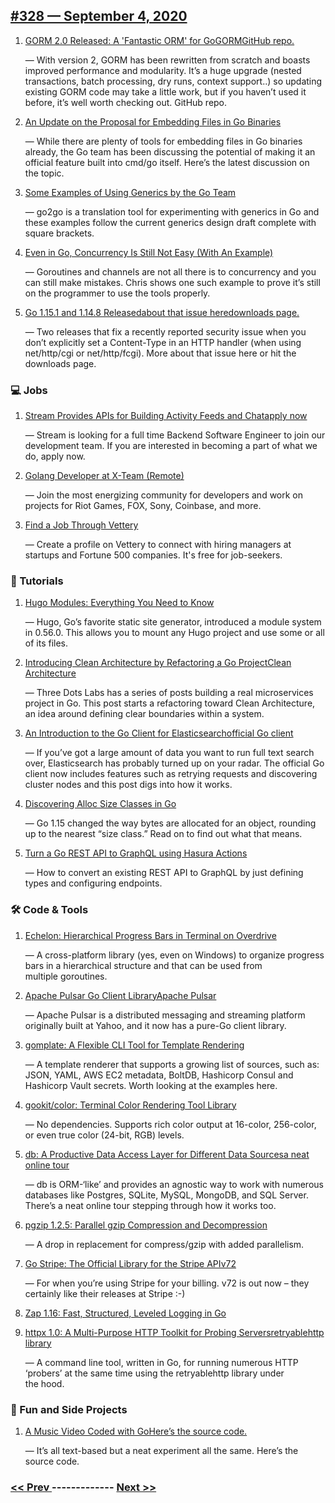 ## [#328 — September 4, 2020](https://golangweekly.com/issues/328)

1. [GORM 2.0 Released: A 'Fantastic ORM' for GoGORMGitHub repo.](https://golangweekly.com/link/94636/web)

     — With version 2, GORM has been rewritten from scratch and boasts improved performance and modularity. It’s a huge upgrade (nested transactions, batch processing, dry runs, context support..) so updating existing GORM code may take a little work, but if you haven’t used it before, it’s well worth checking out. GitHub repo.
1. [An Update on the Proposal for Embedding Files in Go Binaries](https://golangweekly.com/link/94639/web)

     — While there are plenty of tools for embedding files in Go binaries already, the Go team has been discussing the potential of making it an official feature built into cmd/go itself. Here’s the latest discussion on the topic.
1. [Some Examples of Using Generics by the Go Team](https://golangweekly.com/link/94641/web)

     — go2go is a translation tool for experimenting with generics in Go and these examples follow the current generics design draft complete with square brackets.
1. [Even in Go, Concurrency Is Still Not Easy (With An Example)](https://golangweekly.com/link/94642/web)

     — Goroutines and channels are not all there is to concurrency and you can still make mistakes. Chris shows one such example to prove it’s still on the programmer to use the tools properly.
1. [Go 1.15.1 and 1.14.8 Releasedabout that issue heredownloads page.](https://golangweekly.com/link/94643/web)

     — Two releases that fix a recently reported security issue when you don’t explicitly set a Content-Type in an HTTP handler (when using net/http/cgi or net/http/fcgi). More about that issue here or hit the downloads page.
### 💻 Jobs

1. [Stream Provides APIs for Building Activity Feeds and Chatapply now](https://golangweekly.com/link/94646/web)

     — Stream is looking for a full time Backend Software Engineer to join our development team. If you are interested in becoming a part of what we do, apply now.
1. [Golang Developer at X-Team (Remote)](https://golangweekly.com/link/94647/web)

     — Join the most energizing community for developers and work on projects for Riot Games, FOX, Sony, Coinbase, and more.
1. [Find a Job Through Vettery](https://golangweekly.com/link/94648/web)

     — Create a profile on Vettery to connect with hiring managers at startups and Fortune 500 companies. It's free for job-seekers.
### 📘 Tutorials

1. [Hugo Modules: Everything You Need to Know](https://golangweekly.com/link/94649/web)

     — Hugo, Go’s favorite static site generator, introduced a module system in 0.56.0. This allows you to mount any Hugo project and use some or all of its files.
1. [Introducing Clean Architecture by Refactoring a Go ProjectClean Architecture](https://golangweekly.com/link/94650/web)

     — Three Dots Labs has a series of posts building a real microservices project in Go. This post starts a refactoring toward Clean Architecture, an idea around defining clear boundaries within a system.
1. [An Introduction to the Go Client for Elasticsearchofficial Go client](https://golangweekly.com/link/94652/web)

     — If you’ve got a large amount of data you want to run full text search over, Elasticsearch has probably turned up on your radar. The official Go client now includes features such as retrying requests and discovering cluster nodes and this post digs into how it works.
1. [Discovering Alloc Size Classes in Go](https://golangweekly.com/link/94654/web)

     — Go 1.15 changed the way bytes are allocated for an object, rounding up to the nearest “size class.” Read on to find out what that means.
1. [Turn a Go REST API to GraphQL using Hasura Actions](https://golangweekly.com/link/94656/web)

     — How to convert an existing REST API to GraphQL by just defining types and configuring endpoints.
### 🛠 Code & Tools

1. [Echelon: Hierarchical Progress Bars in Terminal on Overdrive](https://golangweekly.com/link/94657/web)

     — A cross-platform library (yes, even on Windows) to organize progress bars in a hierarchical structure and that can be used from multiple goroutines.
1. [Apache Pulsar Go Client LibraryApache Pulsar](https://golangweekly.com/link/94658/web)

     — Apache Pulsar is a distributed messaging and streaming platform originally built at Yahoo, and it now has a pure-Go client library.
1. [gomplate: A Flexible CLI Tool for Template Rendering](https://golangweekly.com/link/94661/web)

     — A template renderer that supports a growing list of sources, such as: JSON, YAML, AWS EC2 metadata, BoltDB, Hashicorp Consul and Hashicorp Vault secrets. Worth looking at the examples here.
1. [gookit/color: Terminal Color Rendering Tool Library](https://golangweekly.com/link/94662/web)

     — No dependencies. Supports rich color output at 16-color, 256-color, or even true color (24-bit, RGB) levels.
1. [db: A Productive Data Access Layer for Different Data Sourcesa neat online tour](https://golangweekly.com/link/94663/web)

     — db is ORM-‘like’ and provides an agnostic way to work with numerous databases like Postgres, SQLite, MySQL, MongoDB, and SQL Server. There’s a neat online tour stepping through how it works too.
1. [pgzip 1.2.5: Parallel gzip Compression and Decompression](https://golangweekly.com/link/94665/web)

     — A drop in replacement for compress/gzip with added parallelism.
1. [Go Stripe: The Official Library for the Stripe APIv72](https://golangweekly.com/link/94666/web)

     — For when you’re using Stripe for your billing. v72 is out now – they certainly like their releases at Stripe :-)
1. [Zap 1.16: Fast, Structured, Leveled Logging in Go](https://golangweekly.com/link/94668/web)

1. [httpx 1.0: A Multi-Purpose HTTP Toolkit for Probing Serversretryablehttp library](https://golangweekly.com/link/94669/web)

     — A command line tool, written in Go, for running numerous HTTP ‘probers’ at the same time using the retryablehttp library under the hood.
### 🎲 Fun and Side Projects

1. [A Music Video Coded with GoHere’s the source code.](https://golangweekly.com/link/94671/web)

     — It’s all text-based but a neat experiment all the same. Here’s the source code.

### [ << Prev ](golangweekly-327.md) ------------- [ Next >> ](golangweekly-329.md)